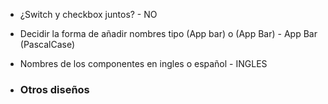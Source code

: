 - ¿Switch y checkbox juntos? - NO
- Decidir la forma de añadir nombres tipo (App bar) o (App Bar) - App Bar (PascalCase)
- Nombres de los componentes en ingles o español - INGLES

- ### Otros diseños